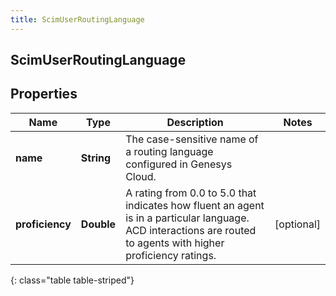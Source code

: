```yaml
---
title: ScimUserRoutingLanguage
---
```

## ScimUserRoutingLanguage


## Properties

| Name | Type | Description | Notes |
| ------------ | ------------- | ------------- | ------------- |
| **name** | <!----><!---->**String**<!----> | The case-sensitive name of a routing language configured in Genesys Cloud. |  |
| **proficiency** | <!----><!---->**Double**<!----> | A rating from 0.0 to 5.0 that indicates how fluent an agent is in a particular language. ACD interactions are routed to agents with higher proficiency ratings. |  [optional] |
{: class="table table-striped"}



